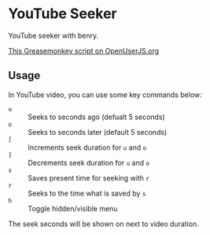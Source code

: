 YouTube Seeker
==============

YouTube seeker with benry.

[This Greasemonkey script on OpenUserJS.org](https://openuserjs.org/scripts/aycabta/YouTube_Seeker)

## Usage

In YouTube video, you can use some key commands below:

<dl>
<dt><code>u</code></dt><dd>Seeks to seconds ago (defualt 5 seconds)</dd>
<dt><code>o</code></dt><dd>Seeks to seconds later (default 5 seconds)</dd>
<dt><code>[</code></dt><dd>Increments seek duration for <code>u</code> and <code>o</code></dd>
<dt><code>]</code></dt><dd>Decrements seek duration for <code>u</code> and <code>o</code></dd>
<dt><code>s</code></dt><dd>Saves present time for seeking with <code>r</code></dd>
<dt><code>r</code></dt><dd>Seeks to the time what is saved by <code>s</code></dd>
<dt><code>h</code></dt><dd>Toggle hidden/visible menu</dd>
</dl>

The seek seconds will be shown on next to video duration.
